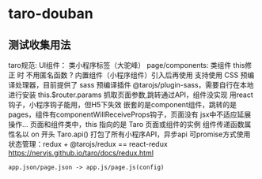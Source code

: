 # taro-douban
测试收集用法
------------------------------------------------------------
taro规范:
	UI组件： 类小程序标签（大驼峰）
	page/components: 类组件
	this修正 时 不用匿名函数 ?
	内置组件（小程序组件）引入后再使用
	支持使用 CSS 预编译处理器，目前提供了 sass 预编译插件 @tarojs/plugin-sass，需要自行在本地进行安装
	this.$router.params 抓取页面参数,跳转通过API，组件没实现
	用react钩子，小程序钩子能用，但H5下失效
	嵌套的是component组件，跳转的是pages，组件有componentWillReceiveProps钩子，页面没有
	jsx中不适应延展操作...
	页面和组件类中，this 指向的是 Taro 页面或组件的实例
	组件传递函数属性名以 on 开头  <Custom onTrigger={this.handleEvent}></Custom>
	Taro.api() 打包了所有小程序API，异步api 可promise方式使用
	状态管理：redux + @tarojs/redux == react-redux
		https://nervjs.github.io/taro/docs/redux.html

	app.json/page.json -> app.js/page.js(config)

